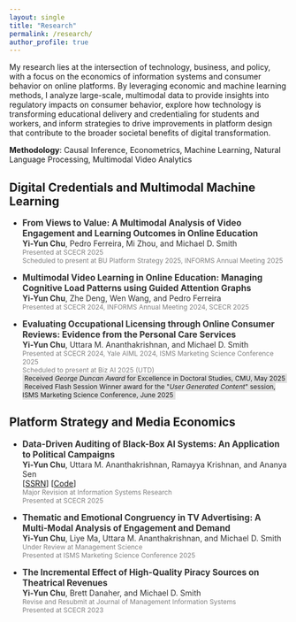 ```yaml
---
layout: single
title: "Research"
permalink: /research/
author_profile: true
---
```


My research lies at the intersection of technology, business, and policy, with a focus on the economics of information systems and consumer behavior on online platforms. By leveraging economic and machine learning methods, I analyze large-scale, multimodal data to provide insights into regulatory impacts on consumer behavior, explore how technology is transforming educational delivery and credentialing for students and workers, and inform strategies to drive improvements in platform design that contribute to the broader societal benefits of digital transformation.

**Methodology**: Causal Inference, Econometrics, Machine Learning, Natural Language Processing, Multimodal Video Analytics

## Digital Credentials and Multimodal Machine Learning

- <span style="color:#333333; font-size:1.1em;">**From Views to Value: A Multimodal Analysis of Video Engagement and Learning Outcomes in Online Education** </span> <br/>
  <span style="color:#333333; font-size:1em;">**Yi-Yun Chu**, Pedro Ferreira, Mi Zhou, and Michael D. Smith </span> <br>
  <span style="color:gray; font-size:0.85em;">Presented at SCECR 2025 </span><br/>
  <span style="color:gray; font-size:0.85em;">Scheduled to present at BU Platform Strategy 2025, INFORMS Annual Meeting 2025 </span>

- <span style="color:#333333; font-size:1.1em;">**Multimodal Video Learning in Online Education: Managing Cognitive Load Patterns using Guided Attention Graphs**</span> <br/>
  <span style="color:#333333; font-size:1em;">**Yi-Yun Chu**, Zhe Deng, Wen Wang, and Pedro Ferreira</span><br/>
  <span style="color:gray; font-size:0.85em;">Presented at SCECR 2024, INFORMS Annual Meeting 2024, SCECR 2025 </span>


- <span style="color:#333333; font-size:1.1em;">**Evaluating Occupational Licensing through Online Consumer Reviews: Evidence from the Personal Care Services** </span><br/>
  <span style="color:#333333; font-size:1em;">**Yi-Yun Chu**, Uttara M. Ananthakrishnan, and Michael D. Smith </span><br/>
  <span style="color:gray; font-size:0.85em;">Presented at SCECR 2024, Yale AIML 2024, ISMS Marketing Science Conference 2025 <br/>
  Scheduled to present at Biz AI 2025 (UTD)</span> <br/>
  <span style="font-size:0.85em; background-color:#e0e0e0; padding:0.1em 0.3em;">
    Received *George Duncan Award* for Excellence in Doctoral Studies, CMU, May 2025
  </span><br/>
  <span style="font-size:0.85em; background-color:#e0e0e0; padding:0.1em 0.3em;">
    Received Flash Session Winner award for the "*User Generated Content*" session, ISMS Marketing Science Conference, June 2025
  </span>

## Platform Strategy and Media Economics

- <span style="color:#333333; font-size:1.1em;">**Data-Driven Auditing of Black-Box AI Systems: An Application to Political Campaigns** </span><br/>
  <span style="color:#333333; font-size:1em;">**Yi-Yun Chu**, Uttara M. Ananthakrishnan, Ramayya Krishnan, and Ananya Sen </span> <br/>
  [[SSRN](https://papers.ssrn.com/sol3/papers.cfm?abstract_id=5057627)] [[Code](https://github.com/yiyun-chu/PoliticalMessagingAnalysis)]  <br/>
  <span style="color:gray; font-size:0.85em;">Major Revision at Information Systems Research </span><br/>
  <span style="color:gray; font-size:0.85em;">Presented at SCECR 2025 </span>
  
- <span style="color:#333333; font-size:1.1em;">**Thematic and Emotional Congruency in TV Advertising: A Multi-Modal Analysis of Engagement and Demand** </span><br/>
  <span style="color:#333333; font-size:1em;">**Yi-Yun Chu**, Liye Ma, Uttara M. Ananthakrishnan, and Michael D. Smith </span><br/>
  <span style="color:gray; font-size:0.85em;">Under Review at Management Science </span><br/>
  <span style="color:gray; font-size:0.85em;">Presented at ISMS Marketing Science Conference 2025</span>
  

- <span style="color:#333333; font-size:1.1em;">**The Incremental Effect of High-Quality Piracy Sources on Theatrical Revenues** </span><br/>
  <span style="color:#333333; font-size:1em;">**Yi-Yun Chu**, Brett Danaher, and Michael D. Smith </span> <br/>
  <span style="color:gray; font-size:0.85em;">Revise and Resubmit at Journal of Management Information Systems <br/>
  Presented at SCECR 2023</span>


